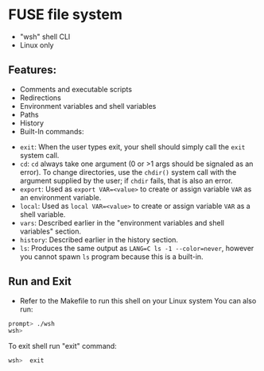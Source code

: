 # FUSE file system
- "wsh" shell CLI
- Linux only

## Features: 
- Comments and executable scripts
- Redirections
- Environment variables and shell variables
- Paths
- History
- Built-In commands:
* `exit`: When the user types exit, your shell should simply call the `exit` system call. 
* `cd`: `cd` always take one argument (0 or >1 args should be signaled as an error). To change directories, use the `chdir()` system call with the argument supplied by the user; if `chdir` fails, that is also an error.
* `export`: Used as `export VAR=<value>` to create or assign variable `VAR` as an environment variable.
* `local`: Used as `local VAR=<value>` to create or assign variable `VAR` as a shell variable.
* `vars`: Described earlier in the "environment variables and shell variables" section.
* `history`: Described earlier in the history section.
* `ls`: Produces the same output as `LANG=C ls -1 --color=never`, however you cannot spawn `ls` program because this is a built-in.


## Run and Exit
* Refer to the Makefile to run this shell on your Linux system
You can also run:
```sh
prompt> ./wsh
wsh> 
```

To exit shell run "exit" command:
```sh
wsh>  exit
```
